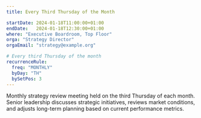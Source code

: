 ```yaml
---
title: Every Third Thursday of the Month

startDate: 2024-01-18T11:00:00+01:00
endDate:   2024-01-18T12:30:00+01:00
where: "Executive Boardroom, Top Floor"
orga: "Strategy Director"
orgaEmail: "strategy@example.org"

# Every third Thursday of the month
recurrenceRule:
  freq: "MONTHLY"
  byDay: "TH"
  bySetPos: 3
---
```

Monthly strategy review meeting held on the third Thursday of each month. Senior leadership discusses strategic initiatives, reviews market conditions, and adjusts long-term planning based on current performance metrics.
